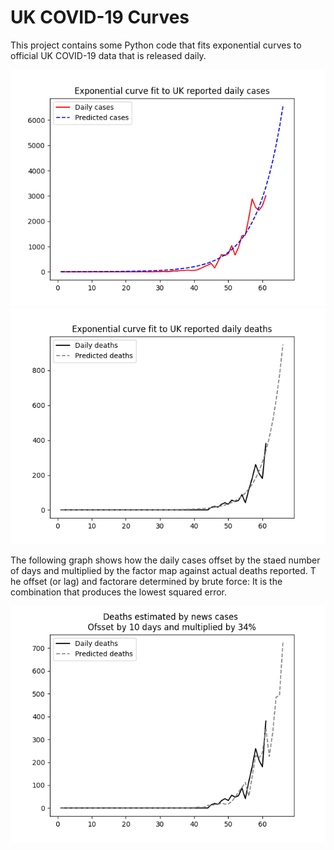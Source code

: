 # UK COVID-19 Curves

This project contains some Python code that fits exponential curves to
official UK COVID-19 data that is released daily.

![Graph of actual cases and exponential curve](cases.png)
![Graph of actual cases and exponential deaths](deaths.png)

The following graph shows how the daily cases offset by the staed number of days and 
multiplied by the factor map against actual deaths reported. T
he offset (or lag) and factorare determined by brute force: 
It is the combination that produces the lowest squared error.

![Graph of predicted deaths based on earlier new cases](cases-deaths.png)





